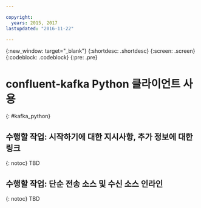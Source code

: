 ```yaml
---

copyright:
  years: 2015, 2017
lastupdated: "2016-11-22"

---
```


{:new_window: target="_blank"}
{:shortdesc: .shortdesc}
{:screen: .screen}
{:codeblock: .codeblock}
{:pre: .pre}

# confluent-kafka Python 클라이언트 사용
{: #kafka_python}

## 수행할 작업: 시작하기에 대한 지시사항, 추가 정보에 대한 링크
{: notoc}
TBD

## 수행할 작업: 단순 전송 소스 및 수신 소스 인라인
{: notoc}
TBD
